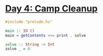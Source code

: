 # [Day 4: Camp Cleanup](https://adventofcode.com/2022/day/4)

```haskell
#include "prelude.hs"

main :: IO ()
main = getContents >>= print . solve

solve :: String -> Int
solve _ = 0
```

